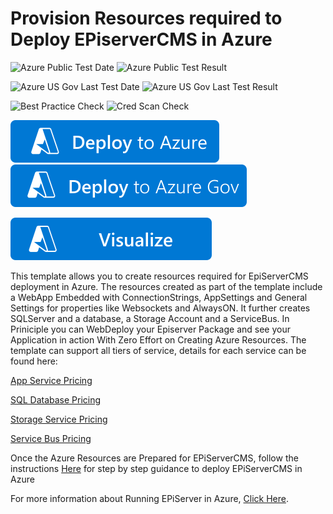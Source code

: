 # Provision Resources required to Deploy EPiserverCMS in Azure

![Azure Public Test Date](https://azurequickstartsservice.blob.core.windows.net/badges/application-workloads/episerver/episerver-cms-in-azure/PublicLastTestDate.svg)
![Azure Public Test Result](https://azurequickstartsservice.blob.core.windows.net/badges/application-workloads/episerver/episerver-cms-in-azure/PublicDeployment.svg)

![Azure US Gov Last Test Date](https://azurequickstartsservice.blob.core.windows.net/badges/application-workloads/episerver/episerver-cms-in-azure/FairfaxLastTestDate.svg)
![Azure US Gov Last Test Result](https://azurequickstartsservice.blob.core.windows.net/badges/application-workloads/episerver/episerver-cms-in-azure/FairfaxDeployment.svg)

![Best Practice Check](https://azurequickstartsservice.blob.core.windows.net/badges/application-workloads/episerver/episerver-cms-in-azure/BestPracticeResult.svg)
![Cred Scan Check](https://azurequickstartsservice.blob.core.windows.net/badges/application-workloads/episerver/episerver-cms-in-azure/CredScanResult.svg)

[![Deploy to Azure](https://raw.githubusercontent.com/Azure/azure-quickstart-templates/master/1-CONTRIBUTION-GUIDE/images/deploytoazure.svg?sanitize=true)](https://portal.azure.com/#create/Microsoft.Template/uri/https%3A%2F%2Fraw.githubusercontent.com%2FAzure%2Fazure-quickstart-templates%2Fmaster%2Fapplication-workloads%2Fepiserver%2Fepiserver-cms-in-azure%2Fazuredeploy.json)
[![Deploy To Azure US Gov](https://raw.githubusercontent.com/Azure/azure-quickstart-templates/master/1-CONTRIBUTION-GUIDE/images/deploytoazuregov.svg?sanitize=true)](https://portal.azure.us/#create/Microsoft.Template/uri/https%3A%2F%2Fraw.githubusercontent.com%2FAzure%2Fazure-quickstart-templates%2Fmaster%2Fapplication-workloads%2Fepiserver%2Fepiserver-cms-in-azure%2Fazuredeploy.json)

[![Visualize](https://raw.githubusercontent.com/Azure/azure-quickstart-templates/master/1-CONTRIBUTION-GUIDE/images/visualizebutton.svg?sanitize=true)](http://armviz.io/#/?load=https%3A%2F%2Fraw.githubusercontent.com%2FAzure%2Fazure-quickstart-templates%2Fmaster%2Fapplication-workloads%2Fepiserver%2Fepiserver-cms-in-azure%2Fazuredeploy.json) 

This template allows you to create resources required for EpiServerCMS deployment in Azure. The resources created as part of the template include a WebApp Embedded with ConnectionStrings, AppSettings and General Settings for properties like Websockets and AlwaysON. It further creates SQLServer and a database, a Storage Account and a ServiceBus. In Priniciple you can WebDeploy your Episerver Package and see your Application in action With Zero Effort on Creating Azure Resources. The template can support all tiers of service, details for each service can be found here:

[App Service Pricing](https://azure.microsoft.com/en-us/pricing/details/app-service/)

[SQL Database Pricing](https://azure.microsoft.com/en-us/pricing/details/sql-database/)

[Storage Service Pricing](https://azure.microsoft.com/en-us/pricing/details/storage/blobs/)

[Service Bus Pricing](https://azure.microsoft.com/en-us/pricing/details/service-bus/)

Once the Azure Resources are Prepared for EPiServerCMS, follow the instructions [Here](http://world.episerver.com/documentation/Items/Developers-Guide/Episerver-CMS/9/Deployment/Deployment-scenarios/Deploying-to-Azure-webapps/) for step by step guidance to deploy EPiServerCMS in Azure

For more information about Running EPiServer in Azure, [Click Here](https://azure.microsoft.com/en-us/blog/announcing-episerver-cms-in-azure-marketplace-3/).



